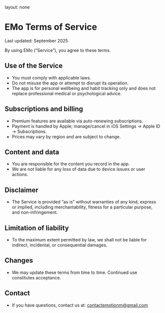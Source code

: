 layout: none
<style>
/* Hide GitHub Pages/Jekyll header banner and footer if present */
.page-header, .site-header, header, .navbar, .masthead { display: none !important; }
footer, .site-footer { display: none !important; }
main { padding-top: 0 !important; }
</style>

# EMo Terms of Service

Last updated: September 2025

By using EMo (“Service”), you agree to these terms.

## Use of the Service
- You must comply with applicable laws.
- Do not misuse the app or attempt to disrupt its operation.
- The app is for personal wellbeing and habit tracking only and does not replace professional medical or psychological advice.

## Subscriptions and billing
- Premium features are available via auto-renewing subscriptions.
- Payment is handled by Apple; manage/cancel in iOS Settings → Apple ID → Subscriptions.
- Prices may vary by region and are subject to change.

## Content and data
- You are responsible for the content you record in the app.
- We are not liable for any loss of data due to device issues or user actions.

## Disclaimer
- The Service is provided “as is” without warranties of any kind, express or implied, including merchantability, fitness for a particular purpose, and non-infringement.

## Limitation of liability
- To the maximum extent permitted by law, we shall not be liable for indirect, incidental, or consequential damages.

## Changes
- We may update these terms from time to time. Continued use constitutes acceptance.

## Contact
- If you have questions, contact us at: contactemotionm@gmail.com
